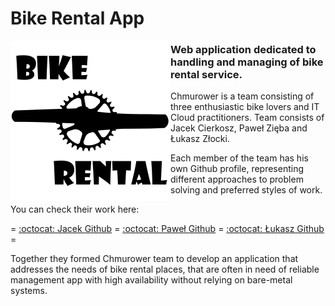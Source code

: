 # Bike Rental App

<img align="left" src="https://github.com/Chmurower/bike-rental/blob/main/img/brcranklogo_sm.png?raw=true">

### Web application dedicated to handling and managing of bike rental service. 

Chmurower is a team consisting of three enthusiastic bike lovers and IT Cloud practitioners.
Team consists of Jacek Cierkosz, Paweł Zięba and Łukasz Złocki.

Each member of the team has his own Github profile, representing different approaches
to problem solving and preferred styles of work. 

You can check their work here:

= [:octocat: Jacek Github](https://github.com/Jacek-Kapral) = [:octocat: Paweł Github](https://github.com/PZ-wsb) = [:octocat: Łukasz Github](https://github.com/LukasZlocki) =

Together they formed Chmurower team to develop an application that addresses the needs
of bike rental places, that are often in need of reliable management app with high
availability without relying on bare-metal systems.
